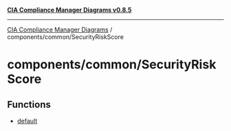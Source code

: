 [**CIA Compliance Manager Diagrams v0.8.5**](../../../README.md)

***

[CIA Compliance Manager Diagrams](../../../modules.md) / components/common/SecurityRiskScore

# components/common/SecurityRiskScore

## Functions

- [default](functions/default.md)
